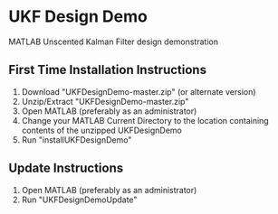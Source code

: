 # UKF Design Demo
MATLAB Unscented Kalman Filter design demonstration

## First Time Installation Instructions
1. Download "UKFDesignDemo-master.zip" (or alternate version)
2. Unzip/Extract "UKFDesignDemo-master.zip"
3. Open MATLAB (preferably as an administrator)
4. Change your MATLAB Current Directory to the location containing contents of the unzipped UKFDesignDemo
5. Run "installUKFDesignDemo"

## Update Instructions
1. Open MATLAB (preferably as an administrator)
2. Run "UKFDesignDemoUpdate"

